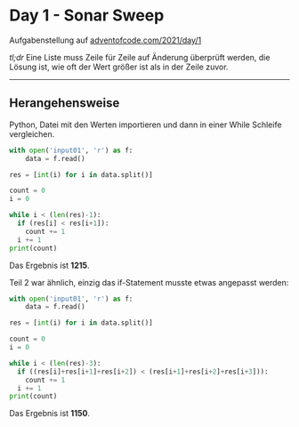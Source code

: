 # Day 1 - Sonar Sweep

Aufgabenstellung auf [adventofcode.com/2021/day/1](https://adventofcode.com/2021/day/1)

*tl;dr* Eine Liste muss Zeile für Zeile auf Änderung überprüft werden, die Lösung ist, wie oft der Wert größer ist als in der Zeile zuvor.

----

## Herangehensweise

Python, Datei mit den Werten importieren und dann in einer While Schleife vergleichen.

```python
with open('input01', 'r') as f:
    data = f.read()

res = [int(i) for i in data.split()]

count = 0
i = 0

while i < (len(res)-1):
  if (res[i] < res[i+1]):
    count += 1
  i += 1
print(count)
```

Das Ergebnis ist **1215**.

Teil 2 war ähnlich, einzig das if-Statement musste etwas angepasst werden:

```python
with open('input01', 'r') as f:
    data = f.read()

res = [int(i) for i in data.split()]

count = 0
i = 0

while i < (len(res)-3):
  if ((res[i]+res[i+1]+res[i+2]) < (res[i+1]+res[i+2]+res[i+3])):
    count += 1
  i += 1
print(count)
```

Das Ergebnis ist **1150**.
